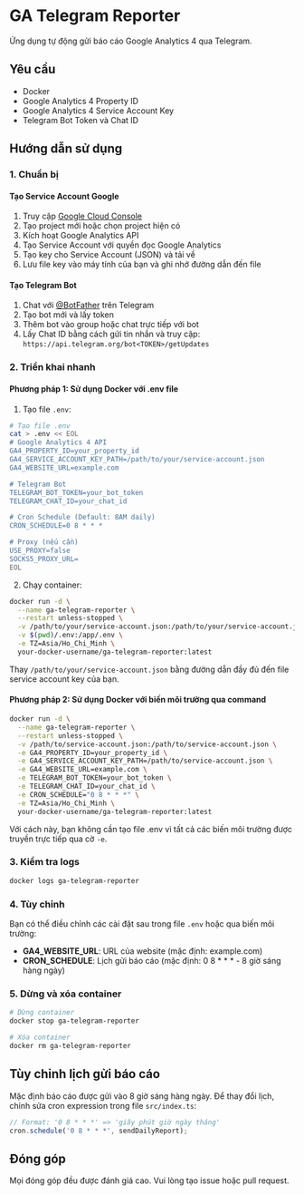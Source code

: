 # GA Telegram Reporter

Ứng dụng tự động gửi báo cáo Google Analytics 4 qua Telegram.

## Yêu cầu

- Docker
- Google Analytics 4 Property ID
- Google Analytics 4 Service Account Key
- Telegram Bot Token và Chat ID

## Hướng dẫn sử dụng

### 1. Chuẩn bị

#### Tạo Service Account Google

1. Truy cập [Google Cloud Console](https://console.cloud.google.com/)
2. Tạo project mới hoặc chọn project hiện có
3. Kích hoạt Google Analytics API
4. Tạo Service Account với quyền đọc Google Analytics
5. Tạo key cho Service Account (JSON) và tải về
6. Lưu file key vào máy tính của bạn và ghi nhớ đường dẫn đến file

#### Tạo Telegram Bot

1. Chat với [@BotFather](https://t.me/BotFather) trên Telegram
2. Tạo bot mới và lấy token
3. Thêm bot vào group hoặc chat trực tiếp với bot
4. Lấy Chat ID bằng cách gửi tin nhắn và truy cập: `https://api.telegram.org/bot<TOKEN>/getUpdates`

### 2. Triển khai nhanh

#### Phương pháp 1: Sử dụng Docker với .env file

1. Tạo file `.env`:

```bash
# Tạo file .env
cat > .env << EOL
# Google Analytics 4 API
GA4_PROPERTY_ID=your_property_id
GA4_SERVICE_ACCOUNT_KEY_PATH=/path/to/your/service-account.json
GA4_WEBSITE_URL=example.com

# Telegram Bot
TELEGRAM_BOT_TOKEN=your_bot_token
TELEGRAM_CHAT_ID=your_chat_id

# Cron Schedule (Default: 8AM daily)
CRON_SCHEDULE=0 8 * * *

# Proxy (nếu cần)
USE_PROXY=false
SOCKS5_PROXY_URL=
EOL
```

2. Chạy container:

```bash
docker run -d \
  --name ga-telegram-reporter \
  --restart unless-stopped \
  -v /path/to/your/service-account.json:/path/to/your/service-account.json \
  -v $(pwd)/.env:/app/.env \
  -e TZ=Asia/Ho_Chi_Minh \
  your-docker-username/ga-telegram-reporter:latest
```

Thay `/path/to/your/service-account.json` bằng đường dẫn đầy đủ đến file service account key của bạn.

#### Phương pháp 2: Sử dụng Docker với biến môi trường qua command

```bash
docker run -d \
  --name ga-telegram-reporter \
  --restart unless-stopped \
  -v /path/to/service-account.json:/path/to/service-account.json \
  -e GA4_PROPERTY_ID=your_property_id \
  -e GA4_SERVICE_ACCOUNT_KEY_PATH=/path/to/service-account.json \
  -e GA4_WEBSITE_URL=example.com \
  -e TELEGRAM_BOT_TOKEN=your_bot_token \
  -e TELEGRAM_CHAT_ID=your_chat_id \
  -e CRON_SCHEDULE="0 8 * * *" \
  -e TZ=Asia/Ho_Chi_Minh \
  your-docker-username/ga-telegram-reporter:latest
```

Với cách này, bạn không cần tạo file .env vì tất cả các biến môi trường được truyền trực tiếp qua cờ `-e`.

### 3. Kiểm tra logs

```bash
docker logs ga-telegram-reporter
```

### 4. Tùy chỉnh

Bạn có thể điều chỉnh các cài đặt sau trong file `.env` hoặc qua biến môi trường:

- **GA4_WEBSITE_URL**: URL của website (mặc định: example.com)
- **CRON_SCHEDULE**: Lịch gửi báo cáo (mặc định: 0 8 * * * - 8 giờ sáng hàng ngày)

### 5. Dừng và xóa container

```bash
# Dừng container
docker stop ga-telegram-reporter

# Xóa container
docker rm ga-telegram-reporter
```

## Tùy chỉnh lịch gửi báo cáo

Mặc định báo cáo được gửi vào 8 giờ sáng hàng ngày. Để thay đổi lịch, chỉnh sửa cron expression trong file `src/index.ts`:

```typescript
// Format: '0 8 * * *' => 'giây phút giờ ngày tháng'
cron.schedule('0 8 * * *', sendDailyReport);
```

## Đóng góp

Mọi đóng góp đều được đánh giá cao. Vui lòng tạo issue hoặc pull request. 